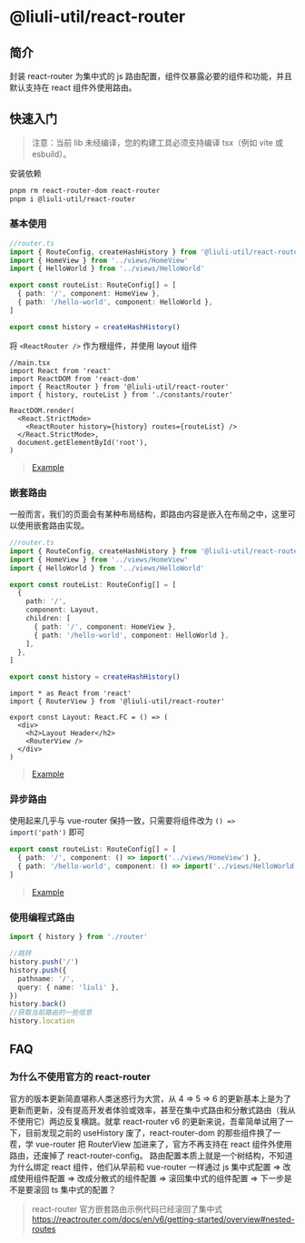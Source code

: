 # @liuli-util/react-router

## 简介

封装 react-router 为集中式的 js 路由配置，组件仅暴露必要的组件和功能，并且默认支持在 react 组件外使用路由。

## 快速入门

> 注意：当前 lib 未经编译，您的构建工具必须支持编译 tsx（例如 vite 或 esbuild）。

安装依赖

```sh
pnpm rm react-router-dom react-router
pnpm i @liuli-util/react-router
```

### 基本使用

```ts
//router.ts
import { RouteConfig, createHashHistory } from '@liuli-util/react-router'
import { HomeView } from '../views/HomeView'
import { HelloWorld } from '../views/HelloWorld'

export const routeList: RouteConfig[] = [
  { path: '/', component: HomeView },
  { path: '/hello-world', component: HelloWorld },
]

export const history = createHashHistory()
```

将 `<ReactRouter />` 作为根组件，并使用 layout 组件

```tsx
//main.tsx
import React from 'react'
import ReactDOM from 'react-dom'
import { ReactRouter } from '@liuli-util/react-router'
import { history, routeList } from './constants/router'

ReactDOM.render(
  <React.StrictMode>
    <ReactRouter history={history} routes={routeList} />
  </React.StrictMode>,
  document.getElementById('root'),
)
```

> [Example](https://github.com/rxliuli/liuli-tools/tree/master/examples/react-router-basic-example)

### 嵌套路由

一般而言，我们的页面会有某种布局结构，即路由内容是嵌入在布局之中，这里可以使用嵌套路由实现。

```ts
//router.ts
import { RouteConfig, createHashHistory } from '@liuli-util/react-router'
import { HomeView } from '../views/HomeView'
import { HelloWorld } from '../views/HelloWorld'

export const routeList: RouteConfig[] = [
  {
    path: '/',
    component: Layout,
    children: [
      { path: '/', component: HomeView },
      { path: '/hello-world', component: HelloWorld },
    ],
  },
]

export const history = createHashHistory()
```

```tsx
import * as React from 'react'
import { RouterView } from '@liuli-util/react-router'

export const Layout: React.FC = () => (
  <div>
    <h2>Layout Header</h2>
    <RouterView />
  </div>
)
```

> [Example](https://github.com/rxliuli/liuli-tools/tree/master/examples/react-router-nest-example)

### 异步路由

使用起来几乎与 vue-router 保持一致，只需要将组件改为 `() => import('path')` 即可

```ts
export const routeList: RouteConfig[] = [
  { path: '/', component: () => import('../views/HomeView') },
  { path: '/hello-world', component: () => import('../views/HelloWorld') },
]
```

> [Example](https://github.com/rxliuli/liuli-tools/tree/master/examples/react-router-async-example)

### 使用编程式路由

```ts
import { history } from './router'

//跳转
history.push('/')
history.push({
  pathname: '/',
  query: { name: 'liuli' },
})
history.back()
//获取当前路由的一些信息
history.location
```

## FAQ

### 为什么不使用官方的 react-router

官方的版本更新简直堪称人类迷惑行为大赏，从 4 => 5 => 6 的更新基本上是为了更新而更新，没有提高开发者体验或效率，甚至在集中式路由和分散式路由（我从不使用它）两边反复横跳。就拿 react-router v6 的更新来说，吾辈简单试用了一下，目前发现之前的 useHistory 废了，react-router-dom 的那些组件换了一茬，学 vue-router 把 RouterView 加进来了，官方不再支持在 react 组件外使用路由，还废掉了 react-router-config。
路由配置本质上就是一个树结构，不知道为什么绑定 react 组件，他们从早前和 vue-router 一样通过 js 集中式配置 => 改成使用组件配置 => 改成分散式的组件配置 => 滚回集中式的组件配置 => 下一步是不是要滚回 ts 集中式的配置？

> react-router 官方嵌套路由示例代码已经滚回了集中式
> https://reactrouter.com/docs/en/v6/getting-started/overview#nested-routes
